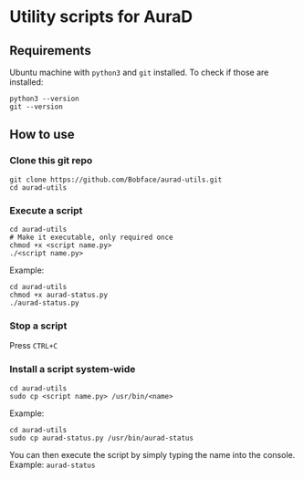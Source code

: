 # Utility scripts for AuraD



## Requirements
Ubuntu machine with `python3` and `git` installed.
To check if those are installed:
```
python3 --version
git --version
```

## How  to use

### Clone this git repo
```
git clone https://github.com/Bobface/aurad-utils.git 
cd aurad-utils
``` 
### Execute a script
```
cd aurad-utils
# Make it executable, only required once
chmod +x <script name.py>
./<script name.py>
```

Example:
```
cd aurad-utils
chmod +x aurad-status.py
./aurad-status.py
```

### Stop a script

Press `CTRL+C`

### Install a script system-wide

```
cd aurad-utils
sudo cp <script name.py> /usr/bin/<name>
```

Example:
```
cd aurad-utils
sudo cp aurad-status.py /usr/bin/aurad-status
```

You can then execute the script by simply typing the name into the console. Example:
`aurad-status`
